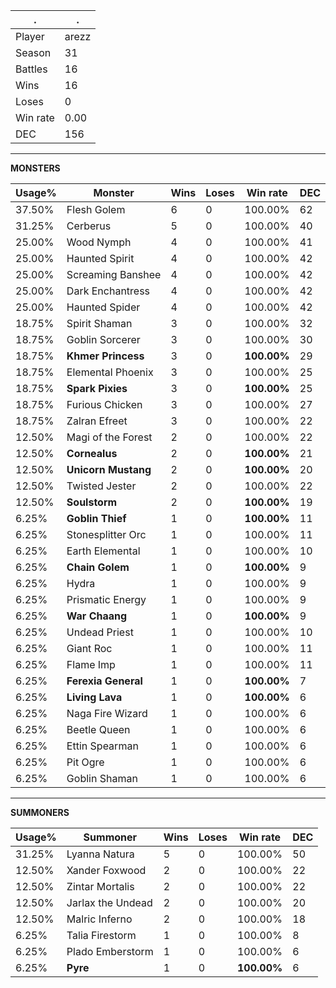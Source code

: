.|.
|-|-
Player|arezz
Season|31
Battles|16
Wins|16
Loses|0
Win rate|0.00
DEC|156

---
**MONSTERS**

Usage%|Monster|Wins|Loses|Win rate|DEC|
-|-|-|-|-|-|
37.50%|Flesh Golem|6|0|100.00%|62|
31.25%|Cerberus|5|0|100.00%|40|
25.00%|Wood Nymph|4|0|100.00%|41|
25.00%|Haunted Spirit|4|0|100.00%|42|
25.00%|Screaming Banshee|4|0|100.00%|42|
25.00%|Dark Enchantress|4|0|100.00%|42|
25.00%|Haunted Spider|4|0|100.00%|42|
18.75%|Spirit Shaman|3|0|100.00%|32|
18.75%|Goblin Sorcerer|3|0|100.00%|30|
18.75%|**Khmer Princess**|3|0|**100.00%**|29|
18.75%|Elemental Phoenix|3|0|100.00%|25|
18.75%|**Spark Pixies**|3|0|**100.00%**|25|
18.75%|Furious Chicken|3|0|100.00%|27|
18.75%|Zalran Efreet|3|0|100.00%|22|
12.50%|Magi of the Forest|2|0|100.00%|22|
12.50%|**Cornealus**|2|0|**100.00%**|21|
12.50%|**Unicorn Mustang**|2|0|**100.00%**|20|
12.50%|Twisted Jester|2|0|100.00%|22|
12.50%|**Soulstorm**|2|0|**100.00%**|19|
6.25%|**Goblin Thief**|1|0|**100.00%**|11|
6.25%|Stonesplitter Orc|1|0|100.00%|11|
6.25%|Earth Elemental|1|0|100.00%|10|
6.25%|**Chain Golem**|1|0|**100.00%**|9|
6.25%|Hydra|1|0|100.00%|9|
6.25%|Prismatic Energy|1|0|100.00%|9|
6.25%|**War Chaang**|1|0|**100.00%**|9|
6.25%|Undead Priest|1|0|100.00%|10|
6.25%|Giant Roc|1|0|100.00%|11|
6.25%|Flame Imp|1|0|100.00%|11|
6.25%|**Ferexia General**|1|0|**100.00%**|7|
6.25%|**Living Lava**|1|0|**100.00%**|6|
6.25%|Naga Fire Wizard|1|0|100.00%|6|
6.25%|Beetle Queen|1|0|100.00%|6|
6.25%|Ettin Spearman|1|0|100.00%|6|
6.25%|Pit Ogre|1|0|100.00%|6|
6.25%|Goblin Shaman|1|0|100.00%|6|

---
**SUMMONERS**

Usage%|Summoner|Wins|Loses|Win rate|DEC|
-|-|-|-|-|-|
31.25%|Lyanna Natura|5|0|100.00%|50|
12.50%|Xander Foxwood|2|0|100.00%|22|
12.50%|Zintar Mortalis|2|0|100.00%|22|
12.50%|Jarlax the Undead|2|0|100.00%|20|
12.50%|Malric Inferno|2|0|100.00%|18|
6.25%|Talia Firestorm|1|0|100.00%|8|
6.25%|Plado Emberstorm|1|0|100.00%|6|
6.25%|**Pyre**|1|0|**100.00%**|6|
